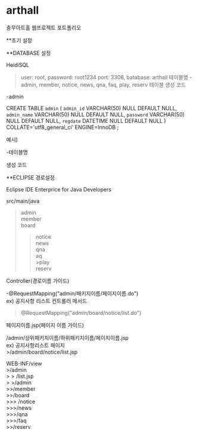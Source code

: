 # arthall
충무아트홀 웹프로젝트 포트폴리오

**초기 설정 

**DATABASE 설정

HeidiSQL
> user: root, password: root1234
> port: 3306, batabase: arthall
> 테이블명
  -admin, member, notice, news, qna, faq, play, reserv
> 테이블 생성 코드

-admin

CREATE TABLE `admin` (
	`admin_id` VARCHAR(50) NULL DEFAULT NULL,
	`admin_name` VARCHAR(50) NULL DEFAULT NULL,
	`password` VARCHAR(50) NULL DEFAULT NULL,
	`regdate` DATETIME NULL DEFAULT NULL
)
COLLATE='utf8_general_ci'
ENGINE=InnoDB
;

예시)

-테이블명

생성 코드

**ECLIPSE 경로설정   

Eclipse IDE Enterprice for Java Developers   

src/main/java   
  >admin   
  >member   
  >board   
  >	>notice   
       news   
      	qna   
      	aq   
  > 	>play   
  >	>reserv   

Controller(경로이름 가이드)      

-@RequestMapping("admin/패키지이름/페이지이름.do")    
ex) 공지사항 리스트 컨트롤러 메서드    
  >@RequestMapping("admin/board/notice/list.do")   

페이지이름.jsp(페이지 이름 가이드)   

  /admin/상위패키지이름/하위패키지이름/페이지이름.jsp   
  ex) 공지사항리스트 페이지   
      >/admin/board/notice/list.jsp   

  WEB-INF/view   
     >/admin   
      >	>  /list.jsp   
       > >/admin   
        >>/member   
        >>/board   
          >>>  /notice   
            >>>/news   
            >>>/qna   
            >>>/faq   
        >>/reserv   


